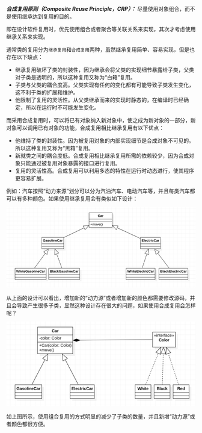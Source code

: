 ***合成复用原则（Composite Reuse Principle，CRP）：*** 尽量使用对象组合，而不是使用继承达到复用的目的。



即在设计软件复用时，优先使用组合或者聚合等关联关系来实现，其次才考虑使用继承关系来实现。



通常类的复用分为`继承复用`和`合成复用`两种，虽然继承复用简单、容易实现，但是也存在以下缺点：

- 继承复用破坏了类的封装性，因为继承会将父类的实现细节暴露给子类，父类对子类是透明的，所以这种复用又称为“白箱”复用。
- 子类与父类的耦合度高。父类实现有任何的变化都有可能导致子类发生变化，这不利于类的扩展和维护。
- 他限制了复用的灵活性。从父类继承而来的实现时静态的，在编译时已经确定，所以在运行时不可能发生变化。



而采用合成复用时，可以将已有对象纳入新对象中，使之成为新对象的一部分，新对象可以调用已有对象的功能，合成复用相比继承复用有以下优点：

- 他维持了类的封装性。因为被复用对象的内部实现细节是合成对象不可见的。所以这种复用又称为“黑箱”复用。
- 新就类之间的耦合度低。合成复用相比继承复用所需的依赖较少，因为合成对象只能通过被复用对象暴露的接口进行复用。
- 复用的灵活性高。合成复用可以利用多态的特性在运行时动态进行，使其程序更容易扩展。



例如：汽车按照“动力来源”划分可以分为汽油汽车、电动汽车等，并且每类汽车都可以有多种颜色。如果使用继承复用会有类似如下设计：

<img src="images/image-20210106173506799.png" alt="image-20210106173506799" style="zoom:100%;" />

从上面的设计可以看出，增加新的“动力源”或者增加新的颜色都需要修改源码，并且会导致产生很多子类，显然这种设计存在很大的问题，如果使用合成复用会怎样呢？



![image-20210106174231947](images/image-20210106174231947.png)



如上图所示，使用组合复用的方式明显的减少了子类的数量，并且新增“动力源”或者颜色都很方便。







